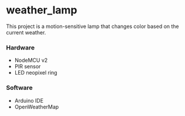 # weather_lamp
This project is a motion-sensitive lamp that changes color based on the current weather.

### Hardware
* NodeMCU v2
* PIR sensor
* LED neopixel ring

### Software
* Arduino IDE
* OpenWeatherMap

